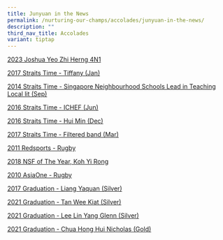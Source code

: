 ```yaml
---
title: Junyuan in the News
permalink: /nurturing-our-champs/accolades/junyuan-in-the-news/
description: ""
third_nav_title: Accolades
variant: tiptap
---
```

<p><a href="https://www.zaobao.com.sg/news/singapore/story20231218-1456882?amp" rel="noopener noreferrer nofollow" target="_blank">2023 Joshua Yeo Zhi Herng 4N1</a>
</p>
<p><a href="/files/Straits%20Time%20-%20Tiffany%20Jan%202017.pdf" rel="noopener noreferrer nofollow" target="_blank">2017 Straits Time - Tiffany (Jan)</a>
</p>
<p><a href="/files/Straits%20Time%20-%20Singapore%20neighbourhood%20schools%20lead%20in%20teaching%20local%20lit%20Sep%202014.pdf" rel="noopener noreferrer nofollow" target="_blank">2014 Straits Time - Singapore Neighbourhood Schools Lead in Teaching Local lit (Sep)</a>
</p>
<p><a href="/files/Straits%20Time%20-%20ICHEF%20Jun%202016.pdf" rel="noopener noreferrer nofollow" target="_blank">2016 Straits Time - ICHEF (Jun)</a>
</p>
<p><a href="/files/Straits%20Time%20-%20Hui%20Min%20Dec%202016.pdf" rel="noopener noreferrer nofollow" target="_blank">2016 Straits Time - Hui Min (Dec)</a>
</p>
<p><a href="/files/Straits%20Time%20-%20Filtered%20band%20Mar%202017.pdf" rel="noopener noreferrer nofollow" target="_blank">2017 Straits Time - Filtered band (Mar)</a>
</p>
<p><a href="/files/Redsports%20-%20Rugby%20Feb%202011.pdf" rel="noopener noreferrer nofollow" target="_blank">2011 Redsports - Rugby</a>
</p>
<p><a href="/files/KOH%20YI%20RONG.pdf" rel="noopener noreferrer nofollow" target="_blank">2018 NSF of The Year, Koh Yi Rong</a>
</p>
<p><a href="/files/AsiaOne%20-%20Rugby%20Apr%202010.pdf" rel="noopener noreferrer nofollow" target="_blank">2010 AsiaOne - Rugby</a>
</p>
<p><a href="/files/JUNYUAN_liangyaquan.pdf" rel="noopener noreferrer nofollow" target="_blank">2017 Graduation - Liang Yaquan (Silver)</a>
</p>
<p><a href="/files/JUN%20YUAN%20SEC%20-%20BZE_Silver_TanWeeKiat_1805683H.pdf" rel="noopener noreferrer nofollow" target="_blank">2021 Graduation - Tan Wee Kiat (Silver)</a>
</p>
<p><a href="/files/JUN%20YUAN%20SEC%20-%20CEN_Silver_LeeLinYangGlenn_1805705I.pdf" rel="noopener noreferrer nofollow" target="_blank">2021 Graduation - Lee Lin Yang Glenn (Silver)</a>
</p>
<p><a href="/files/JUN%20YUAN%20SEC%20-%20CER_Gold_ChuaHongHuiNicholas_1801938J.pdf" rel="noopener noreferrer nofollow" target="_blank">2021 Graduation - Chua Hong Hui Nicholas (Gold)</a>
</p>
<p></p>